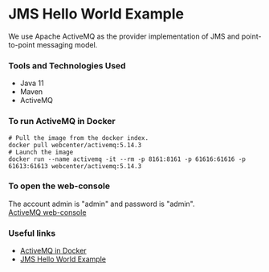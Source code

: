 # JMS Hello World Example
We use Apache ActiveMQ as the provider implementation of JMS 
and point-to-point messaging model.

### Tools and Technologies Used
* Java 11
* Maven
* ActiveMQ

### To run ActiveMQ in Docker
```
# Pull the image from the docker index.
docker pull webcenter/activemq:5.14.3
# Launch the image
docker run --name activemq -it --rm -p 8161:8161 -p 61616:61616 -p 61613:61613 webcenter/activemq:5.14.3
```

### To open the web-console
The account admin is "admin" and password is "admin".<br>
[ActiveMQ web-console](http://localhost:8161/admin/)

### Useful links
* [ActiveMQ in Docker](https://hub.docker.com/r/webcenter/activemq/)
* [JMS Hello World Example](https://www.logicbig.com/tutorials/java-ee-tutorial/jms/jms-helloworld.html)

